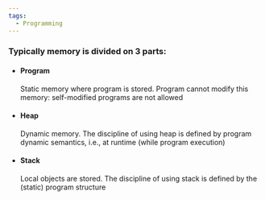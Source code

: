 ```yaml
---
tags:
  - Programming
---
```

### Typically memory is divided on 3 parts:
- #### Program 
	Static memory where program is stored. Program cannot modify this memory: self-modified programs are not allowed
- #### Heap
	Dynamic memory. The discipline of using heap is defined by program dynamic semantics, i.e., at runtime (while program execution)
- #### Stack
	Local objects are stored. The discipline of using stack is defined by the (static) program structure